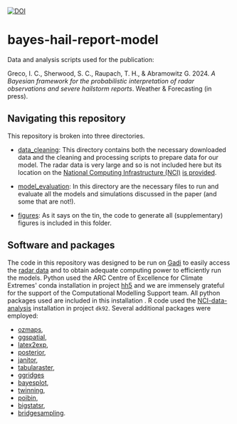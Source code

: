 [![DOI](https://zenodo.org/badge/DOI/10.5281/zenodo.14275035.svg)](https://doi.org/10.5281/zenodo.14275035)

# bayes-hail-report-model

Data and analysis scripts used for the publication:

Greco, I. C., Sherwood, S. C., Raupach, T. H., & Abramowitz G. 2024. *A Bayesian framework for the probabilistic interpretation of radar observations and severe hailstorm reports*. Weather & Forecasting (in press).

## Navigating this repository

This repository is broken into three directories. 

* [data\_cleaning](data_cleaning): This directory contains both the necessary downloaded data and the cleaning and processing scripts to prepare data for our model. The radar data is very large and so is not included here but its location on the [National Computing Infrastructure (NCI)](https://nci.org.au/) [is provided](https://dapds00.nci.org.au/thredds/catalog/rq0/level_2/catalog.html).

* [model\_evaluation](model_evaluation): In this directory are the necessary files to run and evaluate all the models and simulations discussed in the paper (and some that are not!).

* [figures](figures): As it says on the tin, the code to generate all (supplementary) figures is included in this folder.

## Software and packages

The code in this repository was designed to be run on [Gadi](https://nci.org.au/our-systems/hpc-systems) to easily access the [radar data](https://dapds00.nci.org.au/thredds/catalog/rq0/level_2/catalog.html) and to obtain adequate computing power to efficiently run the models.
Python used the ARC Centre of Excellence for Climate Extremes' conda installation in project [hh5](http://climate-cms.wikis.unsw.edu.au/Conda) and we are immensely grateful for the support of the Computational Modelling Support team. 
All python packages used are included in this installation .
R code used the [NCI-data-analysis](https://opus.nci.org.au/pages/viewpage.action?pageId=134742126) installation in project `dk92`.
Several additional packages were employed:

* [ozmaps](https://mdsumner.github.io/ozmaps/),
* [ggspatial](https://paleolimbot.github.io/ggspatial/),
* [latex2exp](https://cran.r-project.org/web/packages/latex2exp/index.html),
* [posterior](https://mc-stan.org/posterior/reference/posterior-package.html),
* [janitor](https://www.rdocumentation.org/packages/janitor/versions/2.2.0),
* [tabularaster](https://cran.r-project.org/web/packages/tabularaster/index.html),
* [ggridges](https://cran.r-project.org/web/packages/ggridges/index.html)
* [bayesplot](https://mc-stan.org/bayesplot/),
* [twinning](https://cran.r-project.org/web/packages/twinning/index.html),
* [poibin](https://cran.r-project.org/web/packages/poibin/index.html),
* [bigstatsr](https://privefl.github.io/bigstatsr/),
* [bridgesampling](https://cran.r-project.org/web/packages/bridgesampling/index.html).
